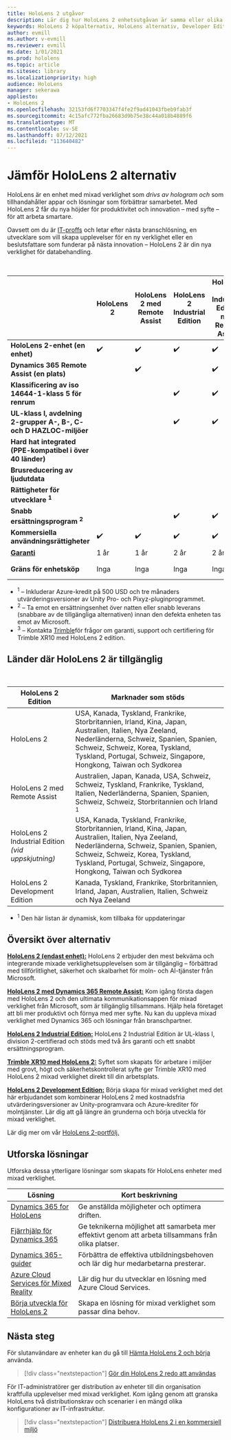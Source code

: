```yaml
---
title: HoloLens 2 utgåvor
description: Lär dig hur HoloLens 2 enhetsutgåvan är samma eller olika och vad du kan göra när du har skaffat en egen.
keywords: HoloLens 2 köpalternativ, HoloLens alternativ, Developer Edition
author: evmill
ms.author: v-evmill
ms.reviewer: evmill
ms.date: 1/01/2021
ms.prod: hololens
ms.topic: article
ms.sitesec: library
ms.localizationpriority: high
audience: HoloLens
manager: sekerawa
appliesto:
- HoloLens 2
ms.openlocfilehash: 32153fd6f7703347f4fe2f9ad41043fbeb9fab3f
ms.sourcegitcommit: 4c15afc772fba26683d9b75e38c44a018b4889f6
ms.translationtype: MT
ms.contentlocale: sv-SE
ms.lasthandoff: 07/12/2021
ms.locfileid: "113640482"
---
```

# <a name="compare-hololens-2-options"></a>Jämför HoloLens 2 alternativ

HoloLens är en enhet med mixad verklighet som *drivs av hologram och* som tillhandahåller appar och lösningar som förbättrar samarbetet. Med HoloLens 2 får du nya höjder för produktivitet och innovation – med syfte – för att arbeta smartare.

Oavsett om du är [IT-proffs](https://www.microsoft.com/hololens/apps) och [](https://www.microsoft.com/hololens/developers) letar efter nästa branschlösning, en [](https://www.microsoft.com/hololens/apps) utvecklare som vill skapa upplevelser för en ny verklighet eller en beslutsfattare som funderar på nästa innovation – HoloLens 2 är din nya verklighet för databehandling.

<br>

|                                                      | HoloLens 2 | HoloLens 2 med Remote Assist | HoloLens 2 Industrial Edition | HoloLens 2 Industrial Edition med Remote Assist | Trimble XR10 med HoloLens 2 | HoloLens 2 Development Edition |
|------------------------------------------------------|------------|-------------------------------|-------------------------------|--------------------------------------------------|------------------------------|--------------------------------|
| **HoloLens 2-enhet (en enhet)**                       |      ✔️     |               ✔️               |               ✔️               |                         ✔️                        |               ✔️              |                ✔️               |
| **Dynamics 365 Remote Assist (en plats)**                |            |               ✔️               |                               |                         ✔️                        |                              |                                |
| **Klassificering av iso 14644-1-klass 5 för renrum**           |            |                               |               ✔️               |                         ✔️                        |                              |                                |
| **UL-klass I, avdelning 2-grupper A-, B-, C- och D HAZLOC-miljöer**                     |            |                               |               ✔️               |                         ✔️                        |               ✔️              |                                |
| **Hard hat integrated (PPE-kompatibel i över 40 länder)** |            |                               |                               |                                                  |               ✔️              |                                |
| **Brusreducering av ljudutdata**                        |            |                               |                               |                                                  |               ✔️              |                                |
| **Rättigheter för utvecklare <sup>1</sup>**                             |            |                               |                               |                                                  |                              |                ✔️               |
| **Snabb ersättningsprogram <sup>2</sup>**                          |            |                               |               ✔️               |                         ✔️                        |                              |                                |
| **Kommersiella användningsrättigheter**                                |      ✔️     |               ✔️               |               ✔️               |                         ✔️                        |               ✔️              |                                |
| [**Garanti**](hololens2-hardware.md#warranty-information)                                             |   1 år   |             1 år            |             2 år            |                      2 år                      |            1-år <sup>3</sup>            |             1 år             |
| **Gräns för enhetsköp**                                |    Inga    |              Inga             |              Inga             |                       Inga                       |             Inga             |       En per transaktion      |

- <sup>1</sup> – Inkluderar Azure-kredit på 500 USD och tre månaders utvärderingsversioner av Unity Pro- och Pixyz-pluginprogrammet.
- <sup>2</sup> – Ta emot en ersättningsenhet över natten eller snabb leverans (snabbare av de tillgängliga alternativen) innan den defekta enheten tas emot av Microsoft.
- <sup>3</sup> – Kontakta [Trimble](https://fieldtech.trimble.com/en/contact-support)för frågor om garanti, support och certifiering för Trimble XR10 med HoloLens 2 edition.

## <a name="countries-where-hololens-2-is-available"></a>Länder där HoloLens 2 är tillgänglig

<br>

| HoloLens 2 Edition                  | Marknader som stöds               |
|-------------------------------------------| ----------------------------------------| 
| HoloLens 2 | USA, Kanada, Tyskland, Frankrike, Storbritannien, Irland, Kina, Japan, Australien, Italien, Nya Zeeland, Nederländerna, Schweiz, Spanien, Spanien, Schweiz, Schweiz, Korea, Tyskland, Tyskland, Portugal, Schweiz, Singapore, Hongkong, Taiwan och Sydkorea |
| HoloLens 2 med Remote Assist | Australien, Japan, Kanada, USA, Schweiz, Schweiz, Tyskland, Frankrike, Tyskland, Italien, Nederländerna, Spanien, Spanien, Schweiz, Schweiz, Storbritannien och Irland <sup>1</sup> 
| HoloLens 2 Industrial Edition *(vid uppskjutning)* | USA, Kanada, Tyskland, Frankrike, Storbritannien, Irland, Kina, Japan, Australien, Italien, Nya Zeeland, Nederländerna, Schweiz, Spanien, Spanien, Schweiz, Schweiz, Korea, Tyskland, Tyskland, Portugal, Schweiz, Singapore, Hongkong, Taiwan och Sydkorea |
| HoloLens 2 Development Edition | Kanada, Tyskland, Frankrike, Storbritannien, Irland, Japan, Australien, Italien, Schweiz och Nya Zeeland |
- <sup>1</sup> Den här listan är dynamisk, kom tillbaka för uppdateringar

## <a name="options-overview"></a>Översikt över alternativ

**[HoloLens 2 (endast enhet):](hololens2-options-device-only.md)** HoloLens 2 erbjuder den mest bekväma och integrerande mixade verklighetsupplevelsen som är tillgänglig – förbättrad med tillförlitlighet, säkerhet och skalbarhet för moln- och AI-tjänster från Microsoft.

**[HoloLens 2 med Dynamics 365 Remote Assist:](hololens2-options-remote-assist.md)** Kom igång första dagen med HoloLens 2 och den ultimata kommunikationsappen för mixad verklighet från Microsoft, som är tillgänglig tillsammans. Hjälp hela företaget att bli mer produktivt och förnya med mer syfte. Nu kan du uppleva mixad verklighet med Dynamics 365 och lösningar från branschpartner.

**[HoloLens 2 Industrial Edition:](hololens2-options-industrial-edition.md)** HoloLens 2 Industrial Edition är UL-klass I, division 2-certifierad och stöds med två års garanti och ett snabbt ersättningsprogram.

**[Trimble XR10 med HoloLens 2:](hololens2-options-trimble-xr10-edition.md)** Syftet som skapats för arbetare i miljöer med grovt, högt och säkerhetskontrollerat syfte ger Trimble XR10 med HoloLens 2 mixad verklighet direkt till din arbetsplats.

**[HoloLens 2 Development Edition:](hololens2-options-dev-edition.md)** Börja skapa för mixad verklighet med det här erbjudandet som kombinerar HoloLens 2 med kostnadsfria utvärderingsversioner av Unity-programvara och Azure-krediter för molntjänster. Lär dig att gå längre än grunderna och börja utveckla för mixad verklighet.

Lär dig mer om vår [HoloLens 2-portfölj.](https://www.microsoft.com/hololens/buy)

## <a name="explore-solutions"></a>Utforska lösningar

Utforska dessa ytterligare lösningar som skapats för HoloLens enheter med mixad verklighet.

| Lösning | Kort beskrivning                                                                                |
|----------|---------------------------------------------------------------------------------------------------|
| [Dynamics 365 for HoloLens](https://www.microsoft.com//hololens/apps)          | Ge anställda möjligheter och optimera driften.                                                        |
| [Fjärrhjälp för Dynamics 365](https://dynamics.microsoft.com/mixed-reality/remote-assist/)          | Ge teknikerna möjlighet att samarbeta mer effektivt genom att arbeta tillsammans från olika platser. |
|   [Dynamics 365-guider](https://dynamics.microsoft.com/mixed-reality/guides/)        | Förbättra de effektiva utbildningsbehoven och lär dig hur medarbetarna presterar.                          |
|  [Azure Cloud Services för Mixed Reality](/windows/mixed-reality/develop/mixed-reality-cloud-services#:~:text=Mixed%20Reality%20services%20Mixed%20Reality%20cloud%20services%20like,all%20in%20the%20context%20of%20your%20users%E2%80%99%20environments)         | Lär dig hur du utvecklar en lösning med Azure Cloud Services.                                       |
|  [Börja utveckla för HoloLens 2](/windows/mixed-reality/develop/development?tabs=unity)         | Skapa en lösning för mixad verklighet som passar dina behov.                                                 |

## <a name="next-steps"></a>Nästa steg

För slutanvändare av enheter kan du gå till [Hämta HoloLens 2 och börja](hololens2-setup.md) använda.

> [!div class="nextstepaction"]
> [Gör din HoloLens 2 redo att användas](hololens2-setup.md)

För IT-administratörer ger distribution av enheter till din organisation kraftfulla upplevelser med mixad verklighet. Kom igång genom att granska HoloLens två distributionskrav och scenarier i en mängd olika konfigurationer av IT-infrastruktur.

> [!div class="nextstepaction"]
> [Distribuera HoloLens 2 i en kommersiell miljö](hololens-requirements.md)
